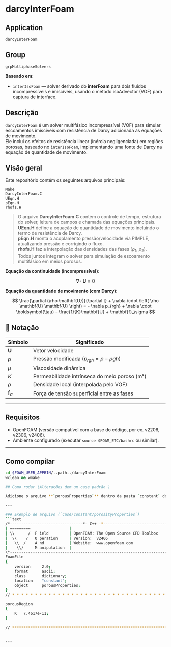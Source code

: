 # darcyInterFoam

## Application
`darcyInterFoam`

## Group
`grpMultiphaseSolvers`

**Baseado em:**
- `interIsoFoam` — solver derivado do **interFoam** para dois fluidos incompressíveis e imiscíveis, usando o método isoAdvector (VOF) para captura de interface.

## Descrição

`darcyInterFoam` é um solver multifásico incompressível (VOF) para simular escoamentos imiscíveis com resistência de Darcy adicionada às equações de movimento.  
Ele inclui os efeitos de resistência linear (inércia negligenciada) em regiões porosas, baseado no `interIsoFoam`, implementando uma fonte de Darcy na equação de quantidade de movimento.

## Visão geral

Este repositório contém os seguintes arquivos principais:

```
Make
DarcyInterFoam.C
UEqn.H
pEqn.H
rhofs.H
```

> O arquivo **DarcyInterFoam.C** contém o controle de tempo, estrutura do solver, leitura de campos e chamada das equações principais.  
> **UEqn.H** define a equação de quantidade de movimento incluindo o termo de resistência de Darcy.  
> **pEqn.H** monta o acoplamento pressão/velocidade via PIMPLE, atualizando pressão e corrigindo o fluxo.  
> **rhofs.H** faz a interpolação das densidades das fases ($\rho_1$, $\rho_2$).  
> Todos juntos integram o solver para simulação de escoamento multifásico em meios porosos.


**Equação da continuidade (incompressível):**

$$
\nabla \cdot \mathbf{U} = 0
$$

**Equação da quantidade de movimento (com Darcy):**

$$
\frac{\partial (\rho \mathbf{U})}{\partial t} + \nabla \cdot \left( \rho \mathbf{U} \mathbf{U} \right) = - \nabla p_{rgh} + \nabla \cdot \boldsymbol{\tau} - \frac{1}{K}\mathbf{U} + \mathbf{f}_\sigma
$$

## 🔹 Notação

| Símbolo            | Significado                                                   |
|--------------------|---------------------------------------------------------------|
| $\mathbf{U}$       | Vetor velocidade                                              |
| $p$                | Pressão modificada ($p_{rgh} = p - \rho g h$)                 |
| $\mu$              | Viscosidade dinâmica                                          |
| $K$                | Permeabilidade intrínseca do meio poroso (m²)                 |
| $\rho$             | Densidade local (interpolada pelo VOF)                        |
| $\mathbf{f}_\sigma$| Força de tensão superficial entre as fases                    |

---


## Requisitos

- OpenFOAM (versão compatível com a base do código, por ex. v2206, v2306, v2406).
- Ambiente configurado (executar `source $FOAM_ETC/bashrc` ou similar).

---

## Como compilar

```bash
cd $FOAM_USER_APPBIN/..path../darcyInterFoam
wclean && wmake

## Como rodar (Alterações dem um case padrão )

Adicione o arquivo **`porousProperties`** dentro da pasta `constant` do case. Esse arquivo descreve a região porosa usada pelo solver.

---

### Exemplo de arquivo (`case/constant/porosityProperties`)
```text
/*--------------------------------*- C++ -*----------------------------------*\
| =========                 |                                                 |
| \\      /  F ield         | OpenFOAM: The Open Source CFD Toolbox           |
|  \\    /   O peration     | Version:  v2406                                 |
|   \\  /    A nd           | Website:  www.openfoam.com                      |
|    \\/     M anipulation  |                                                 |
\*---------------------------------------------------------------------------*/
FoamFile
{
    version     2.0;
    format      ascii;
    class       dictionary;
    location    "constant";
    object      porousProperties;
}
// * * * * * * * * * * * * * * * * * * * * * * * * * * * * * * * * * * * * * //

porousRegion
{
    K   7.4617e-11;
}

// ************************************************************************* //


---
